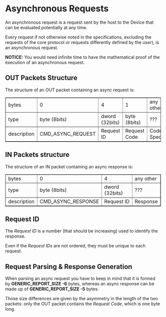 # Asynchronous Requests

An asynchronous request is a request sent by the host to the Device that can be evaluated potentially at any time.

Every request if not otherwise noted in the specifications, excluding the requests of the core protocol or requests differently defined by the user), is an asynchronous request.

__NOTICE:__ You would need infinite time to have the mathematical proof of the execution of an asynchronous request.

## OUT Packets Structure

The structure of an OUT packet containing an async request is:

<table border="1">
  <tr>
    <td>bytes</td>
    <td>0</td>
    <td>4</td>
    <td>1</td>
    <td>any other</td>
  </tr>
  <tr>
    <td>type</td>
    <td>byte (8bits)</td>
    <td>dword (32bits)</td>
    <td>byte (8bits)</td>
    <td> ??? </td>
  </tr>
  <tr>
    <td>description</td>
    <td>CMD_ASYNC_REQUEST</td>
    <td>Request ID</td>
    <td>Request Code</td>
    <td>Code-Specific</td>
  </tr>
</table>

## IN Packets structure

The structure of an IN packet containing an async response is:

<table border="1">
  <tr>
    <td>bytes</td>
    <td>0</td>
    <td>4</td>
    <td>any other</td>
  </tr>
  <tr>
    <td>type</td>
    <td>byte (8bits)</td>
    <td>dword (32bits)</td>
    <td> ??? </td>
  </tr>
  <tr>
    <td>description</td>
    <td>CMD_ASYNC_RESPONSE</td>
    <td>Request ID</td>
    <td>Response</td>
  </tr>
</table>

## Request ID

The *Request ID* is a number (that should be increasing) used to identify the response.

Even if the *Request IDs* are not ordered, they must be unique to each request.

## Request Parsing & Response Generation

When parsing an async request you have to keep in mind that it is formed by **GENERIC_REPORT_SIZE -6** bytes, whereas an async response can be made up of **GENERIC_REPORT_SIZE -5** bytes.

Those size differences are given by the asymmetry in the length of the two packets: only the OUT packet contains the *Request Code*, which is one byte long.
